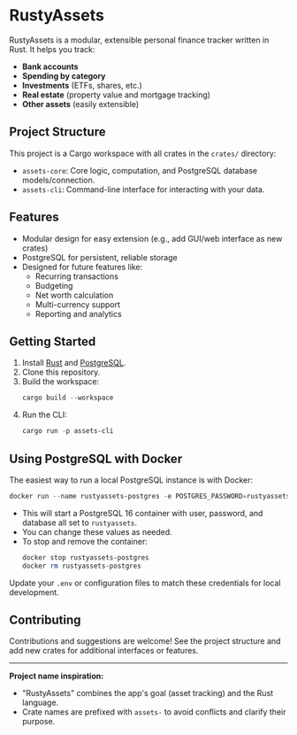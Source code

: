 # RustyAssets

RustyAssets is a modular, extensible personal finance tracker written in Rust. It helps you track:

- **Bank accounts**
- **Spending by category**
- **Investments** (ETFs, shares, etc.)
- **Real estate** (property value and mortgage tracking)
- **Other assets** (easily extensible)

## Project Structure

This project is a Cargo workspace with all crates in the `crates/` directory:

- `assets-core`: Core logic, computation, and PostgreSQL database models/connection.
- `assets-cli`: Command-line interface for interacting with your data.

## Features

- Modular design for easy extension (e.g., add GUI/web interface as new crates)
- PostgreSQL for persistent, reliable storage
- Designed for future features like:
  - Recurring transactions
  - Budgeting
  - Net worth calculation
  - Multi-currency support
  - Reporting and analytics

## Getting Started

1. Install [Rust](https://www.rust-lang.org/tools/install) and [PostgreSQL](https://www.postgresql.org/download/).
2. Clone this repository.
3. Build the workspace:
   ```powershell
   cargo build --workspace
   ```
4. Run the CLI:
   ```powershell
   cargo run -p assets-cli
   ```

## Using PostgreSQL with Docker

The easiest way to run a local PostgreSQL instance is with Docker:

```powershell
docker run --name rustyassets-postgres -e POSTGRES_PASSWORD=rustyassets -e POSTGRES_USER=rustyassets -e POSTGRES_DB=rustyassets -p 5432:5432 -d postgres:16
```

- This will start a PostgreSQL 16 container with user, password, and database all set to `rustyassets`.
- You can change these values as needed.
- To stop and remove the container:
  ```powershell
  docker stop rustyassets-postgres
  docker rm rustyassets-postgres
  ```

Update your `.env` or configuration files to match these credentials for local development.

## Contributing

Contributions and suggestions are welcome! See the project structure and add new crates for additional interfaces or features.

---

**Project name inspiration:**

- "RustyAssets" combines the app's goal (asset tracking) and the Rust language.
- Crate names are prefixed with `assets-` to avoid conflicts and clarify their purpose.
